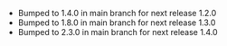 - Bumped to 1.4.0 in main branch for next release 1.2.0
- Bumped to 1.8.0 in main branch for next release 1.3.0
- Bumped to 2.3.0 in main branch for next release 1.4.0
